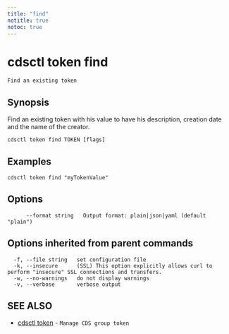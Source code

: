 ```yaml
---
title: "find"
notitle: true
notoc: true
---
```

# cdsctl token find

`Find an existing token`

## Synopsis


Find an existing token with his value to have his description, creation date and the name of the creator.
	

```
cdsctl token find TOKEN [flags]
```

## Examples

```
cdsctl token find "myTokenValue"
```

## Options

```
      --format string   Output format: plain|json|yaml (default "plain")
```

## Options inherited from parent commands

```
  -f, --file string   set configuration file
  -k, --insecure      (SSL) This option explicitly allows curl to perform "insecure" SSL connections and transfers.
  -w, --no-warnings   do not display warnings
  -v, --verbose       verbose output
```

## SEE ALSO

* [cdsctl token](/docs/components/cdsctl/token/)	 - `Manage CDS group token`

